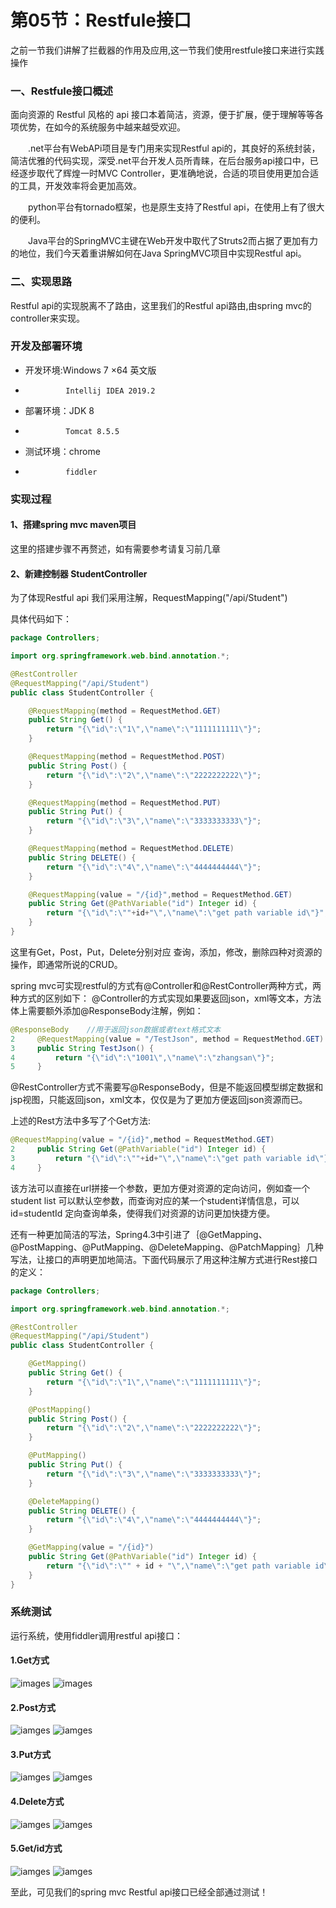 # 第05节：Restfule接口
之前一节我们讲解了拦截器的作用及应用,这一节我们使用restfule接口来进行实践操作

### 一、Restfule接口概述
面向资源的 Restful 风格的 api 接口本着简洁，资源，便于扩展，便于理解等等各项优势，在如今的系统服务中越来越受欢迎。

　　.net平台有WebAPi项目是专门用来实现Restful api的，其良好的系统封装，简洁优雅的代码实现，深受.net平台开发人员所青睐，在后台服务api接口中，已经逐步取代了辉煌一时MVC Controller，更准确地说，合适的项目使用更加合适的工具，开发效率将会更加高效。

　　python平台有tornado框架，也是原生支持了Restful api，在使用上有了很大的便利。

　　Java平台的SpringMVC主键在Web开发中取代了Struts2而占据了更加有力的地位，我们今天着重讲解如何在Java SpringMVC项目中实现Restful api。

### 二、实现思路
Restful api的实现脱离不了路由，这里我们的Restful api路由,由spring mvc的controller来实现。

### 开发及部署环境
* 开发环境:Windows 7 ×64 英文版
*              Intellij IDEA 2019.2

* 部署环境：JDK 8
*              Tomcat 8.5.5

* 测试环境：chrome
*              fiddler

### 实现过程
#### 1、搭建spring mvc maven项目
这里的搭建步骤不再赘述，如有需要参考请复习前几章
#### 2、新建控制器 StudentController
为了体现Restful api 我们采用注解，RequestMapping("/api/Student")

具体代码如下：
``` java
package Controllers;

import org.springframework.web.bind.annotation.*;

@RestController
@RequestMapping("/api/Student")
public class StudentController {

    @RequestMapping(method = RequestMethod.GET)
    public String Get() {
        return "{\"id\":\"1\",\"name\":\"1111111111\"}";
    }

    @RequestMapping(method = RequestMethod.POST)
    public String Post() {
        return "{\"id\":\"2\",\"name\":\"2222222222\"}";
    }

    @RequestMapping(method = RequestMethod.PUT)
    public String Put() {
        return "{\"id\":\"3\",\"name\":\"3333333333\"}";
    }

    @RequestMapping(method = RequestMethod.DELETE)
    public String DELETE() {
        return "{\"id\":\"4\",\"name\":\"4444444444\"}";
    }

    @RequestMapping(value = "/{id}",method = RequestMethod.GET)
    public String Get(@PathVariable("id") Integer id) {
        return "{\"id\":\""+id+"\",\"name\":\"get path variable id\"}";
    }
}
```
这里有Get，Post，Put，Delete分别对应 查询，添加，修改，删除四种对资源的操作，即通常所说的CRUD。

spring mvc可实现restful的方式有@Controller和@RestController两种方式，两种方式的区别如下：
@Controller的方式实现如果要返回json，xml等文本，方法体上需要额外添加@ResponseBody注解，例如：　

``` java
@ResponseBody    //用于返回json数据或者text格式文本
2     @RequestMapping(value = "/TestJson", method = RequestMethod.GET)
3     public String TestJson() {
4         return "{\"id\":\"1001\",\"name\":\"zhangsan\"}";
5     }
```

@RestController方式不需要写@ResponseBody，但是不能返回模型绑定数据和jsp视图，只能返回json，xml文本，仅仅是为了更加方便返回json资源而已。

上述的Rest方法中多写了个Get方法:
```java
@RequestMapping(value = "/{id}",method = RequestMethod.GET)
2     public String Get(@PathVariable("id") Integer id) {
3         return "{\"id\":\""+id+"\",\"name\":\"get path variable id\"}";
4     }
```
该方法可以直接在url拼接一个参数，更加方便对资源的定向访问，例如查一个student list 可以默认空参数，而查询对应的某一个student详情信息，可以id=studentId 定向查询单条，使得我们对资源的访问更加快捷方便。

还有一种更加简洁的写法，Spring4.3中引进了｛@GetMapping、@PostMapping、@PutMapping、@DeleteMapping、@PatchMapping｝几种写法，让接口的声明更加地简洁。下面代码展示了用这种注解方式进行Rest接口的定义：

``` java
package Controllers;

import org.springframework.web.bind.annotation.*;

@RestController
@RequestMapping("/api/Student")
public class StudentController {

    @GetMapping()
    public String Get() {
        return "{\"id\":\"1\",\"name\":\"1111111111\"}";
    }

    @PostMapping()
    public String Post() {
        return "{\"id\":\"2\",\"name\":\"2222222222\"}";
    }

    @PutMapping()
    public String Put() {
        return "{\"id\":\"3\",\"name\":\"3333333333\"}";
    }

    @DeleteMapping()
    public String DELETE() {
        return "{\"id\":\"4\",\"name\":\"4444444444\"}";
    }

    @GetMapping(value = "/{id}")
    public String Get(@PathVariable("id") Integer id) {
        return "{\"id\":\"" + id + "\",\"name\":\"get path variable id\"}";
    }
}
```

### 系统测试
运行系统，使用fiddler调用restful api接口：
#### 1.Get方式
![images](../images/1405_img.png)
![images](../images/1405_imgs.png)
#### 2.Post方式
![iamges](../images/1405_image.png)
![iamges](../images/1405_images.png)

#### 3.Put方式
![iamges](../images/1405_png.png)
![iamges](../images/1405_pngs.png)

#### 4.Delete方式
![iamges](../images/1405_logo.png)
![iamges](../images/1405_logos.png)

#### 5.Get/id方式
![iamges](../images/1405_id.png)
![iamges](../images/1405_ids.png)

至此，可见我们的spring mvc Restful api接口已经全部通过测试！